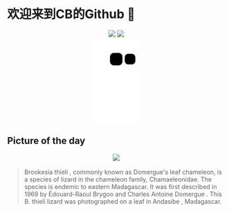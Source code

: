 
# 欢迎来到CB的Github 👋

<div align="center">
  <img height="137px" src="https://github-readme-stats.vercel.app/api?username=SuperCB&show_icons=true&theme=radical" />
  <img height="137px" src="https://github-readme-stats.vercel.app/api/top-langs/?username=SuperCB&hide_title=true&hide_border=true&layout=compact&langs_count=6&text_color=000&icon_color=fff" />
</div>


<div align="center">
    <img src="./contribution-snake/github-contribution-grid-snake.svg" />
</div>



## Picture of the day
<div align="center">
  <img width=400px src="https://upload.wikimedia.org/wikipedia/commons/thumb/c/ca/Domergue%27s_leaf_chameleon_%28Brookesia_thieli%29_Andasibe.jpg/599px-Domergue%27s_leaf_chameleon_%28Brookesia_thieli%29_Andasibe.jpg" />
</div>

>Brookesia thieli , commonly known as Domergue's leaf chameleon, is a species of lizard in the  chameleon  family, Chamaeleonidae. The species is  endemic  to eastern Madagascar. It was first  described  in 1969 by Édouard-Raoul Brygoo and  Charles Antoine Domergue . This  B. thieli  lizard was photographed on a leaf in  Andasibe , Madagascar.


